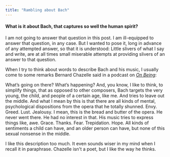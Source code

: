 ```yaml
---
title: "Rambling about Bach"
---
```


#### What is it about Bach, that captures so well the human spirit?

I am not going to answer that question in this post. I am ill-equipped to answer that question, in any case. But I wanted to pose it, long in advance of any attempted answer, so that it is understood: Little slivers of what I say and write, are at all times small miserable attempts at providing slivers of an answer to that question.

When I try to think about words to describe Bach and his music, I usually come to some remarks Bernard Chazelle said in a podcast on [_On Being_](https://onbeing.org/programs/bernard-chazelle-discovering-the-cosmology-of-bach/#transcript):

<div class="media">
<p>What’s going on there? What’s happening? And, you know, I like to think, to simplify things, that as opposed to other composers, Bach targets the very young, the child, and people of a certain age, like me. And tries to leave out the middle. And what I mean by this is that there are all kinds of mental, psychological dispositions from the opera that he totally shunned. Envy. Greed. Lust. Jealousy. I mean, this is the bread and butter of the opera. He never went there. He had no interest in that. His music tries to express things like, awe. Grace. Thanks. Fear. Trepidation. Hope. All kinds of sentiments a child can have, and an older person can have, but none of this sexual nonsense in the middle.</p>
</div>

I like this description too much. It even sounds wiser in my mind when I recall it in paraphrase. Chazelle isn't a poet, but I like the way he thinks.
